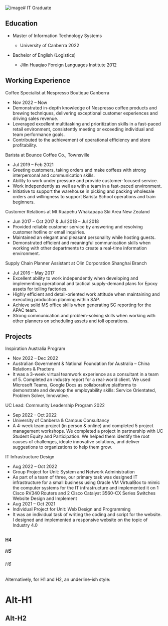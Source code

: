 ![image](https://github.com/PingSunPS/pingsunps.github.io/assets/85091377/4ed6fa6c-acdd-48b9-b6ea-f78f79a4b10f)# IT Graduate

## Education
* Master of Information Technology Systems
  - University of Canberra 2022

* Bachelor of English (Logistics)
  - Jilin Huaqiao Foreign Languages Institute 2012

## Working Experience
Coffee Specialist at Nespresso Boutique Canberra
- Nov 2022 – Now 
- Demonstrated in-depth knowledge of Nespresso coffee products and brewing techniques, delivering exceptional customer experiences and driving sales revenue.
- Leveraged excellent multitasking and prioritization skills in a fast-paced retail environment, consistently meeting or exceeding individual and team performance goals.
- Contributed to the achievement of operational efficiency and store profitability.

Barista at Bounce Coffee Co., Townsville 
- Jul 2019 – Feb 2021 
- Greeting customers, taking orders and make coffees with strong interpersonal and communication skills.
- Ability to work under pressure and provide customer-focused service.
- Work independently as well as with a team in a fast-paced environment.
- Initiative to support the warehouse in picking and packing wholesale orders and willingness to support Barista School operations and train beginners.

Customer Relations at Mt Ruapehu Whakapapa Ski Area New Zealand 
- Jun 2017 – Oct 2017 & Jul 2018 – Jul 2018 
- Provided reliable customer service by answering and resolving customer hotline or email inquiries.
- Maintained an elegant and pleasant personality while hosting guests.
- Demonstrated efficient and meaningful communication skills when working with other departments to create a real-time information environment.

Supply Chain Planner Assistant at Olin Corporation Shanghai Branch
- Jul 2016 – May 2017 
- Excellent ability to work independently when developing and implementing operational and tactical supply-demand plans for Epoxy assets for tolling factories. 
- Highly efficient and detail-oriented work attitude when maintaining and executing production planning within SAP. 
- Achieve solid MS office skills when generating SC reporting for the APAC team. 
- Strong communication and problem-solving skills when working with other planners on scheduling assets and toll operations.

## Projects
Inspiration Australia Program
- Nov 2022 – Dec 2022
- Australian Government & National Foundation for Australia – China Relations & Practera
- It was a 3-week virtual teamwork experience as a consultant in a team of 5. Completed an industry report for a real-world client. We used Microsoft Teams, Google Docs as collaborative platforms to demonstrate and develop the employability skills: Service Orientated, Problem Solver, Innovative.

UC Lead: Community Leadership Program 2022 
- Sep 2022 - Oct 2022
- University of Canberra & Campus Consultancy 
- A 4-week team project (in person & online) and completed 5 project management workshops. We completed a project in partnership with UC Student Equity and Participation. We helped them identify the root causes of challenges, ideate innovative solutions, and deliver suggestions to organizations to help them grow. 

IT Infrastructure Design
- Aug 2022 – Oct 2022
- Group Project for Unit: System and Network Administration
- As part of a team of three, our primary task was designed IT infrastructure for a small business using Oracle VM VirtualBox to mimic the computer systems for the IT infrastructure and implemented it on 1 Cisco RV340 Routers and 2 Cisco Catalyst 3560-CX Series Switches 
 
Website Design and Implement
- Aug 2021 – Oct 2021
- Individual Project for Unit: Web Design and Programming
- It was an individual task of writing the coding and script for the website. I designed and implemented a responsive website on the topic of Industry 4.0 
 



## 
#### H4
##### H5
###### H6



Alternatively, for H1 and H2, an underline-ish style:

Alt-H1
======

Alt-H2
------
